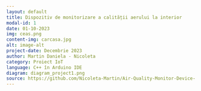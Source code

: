 ```yaml
---
layout: default
title: Dispozitiv de monitorizare a calității aerului la interior
modal-id: 1
date: 01-10-2023
img: ceas.png
content-img: carcasa.jpg
alt: image-alt
project-date: Decembrie 2023
author: Martin Daniela - Nicoleta
category: Proiect IoT
language: C++ în Arduino IDE
diagram: diagram_project1.png
source: https://github.com/Nicoleta-Martin/Air-Quality-Monitor-Device-
---
```

